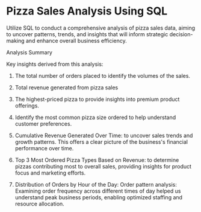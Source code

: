 # Pizza Sales Analysis Using SQL
Utilize SQL  to conduct a comprehensive analysis of pizza sales data, aiming to uncover patterns, trends, and insights that will inform strategic decision-making and enhance overall business efficiency.


Analysis Summary

Key insights derived from this analysis:

1. The total number of orders placed to identify the volumes of the sales.

2. Total revenue generated from pizza sales

3. The highest-priced pizza to provide insights into premium product offerings.

4. Identify the most common pizza size ordered to help understand  customer preferences.

5.  Cumulative Revenue Generated Over Time: to uncover sales trends and growth patterns. This offers a clear picture of the business's financial performance over time.

6.  Top 3 Most Ordered Pizza Types Based on Revenue: to determine pizzas contributing most to overall sales, providing insights for product focus and marketing efforts.

7. Distribution of Orders by Hour of the Day: Order pattern analysis: Examining order frequency across different times of day helped us understand peak business periods, enabling optimized staffing and resource allocation.

